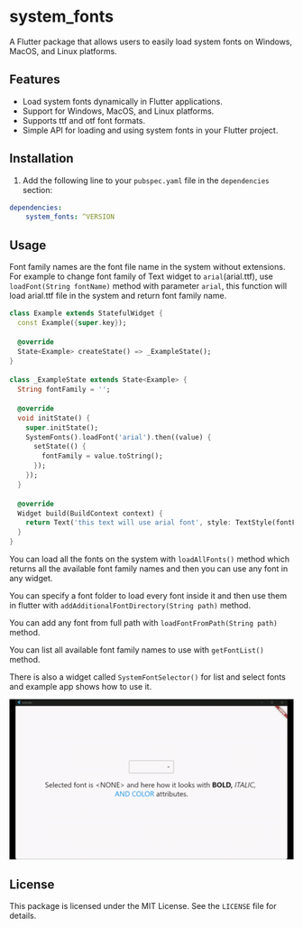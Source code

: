 # system_fonts

A Flutter package that allows users to easily load system fonts on Windows, MacOS, and Linux platforms.

## Features

- Load system fonts dynamically in Flutter applications.
- Support for Windows, MacOS, and Linux platforms.
- Supports ttf and otf font formats.
- Simple API for loading and using system fonts in your Flutter project.

## Installation

1. Add the following line to your `pubspec.yaml` file in the `dependencies` section:

```yaml
dependencies:
    system_fonts: ^VERSION
```

## Usage

Font family names are the font file name in the system without extensions.
For example to change font family of Text widget to `arial`(arial.ttf), use `loadFont(String fontName)` method with parameter `arial`,
this function will load arial.ttf file in the system and return font family name.
```dart
class Example extends StatefulWidget {
  const Example({super.key});

  @override
  State<Example> createState() => _ExampleState();
}

class _ExampleState extends State<Example> {
  String fontFamily = '';

  @override
  void initState() {
    super.initState();
    SystemFonts().loadFont('arial').then((value) {
      setState(() {
        fontFamily = value.toString();
      });
    });
  }

  @override
  Widget build(BuildContext context) {
    return Text('this text will use arial font', style: TextStyle(fontFamily: fontFamily));
  }
}
```
You can load all the fonts on the system with `loadAllFonts()` method which returns all the available font family names 
and then you can use any font in any widget.

You can specify a font folder to load every font inside it and then use them in flutter with `addAdditionalFontDirectory(String path)` method.

You can add any font from full path with `loadFontFromPath(String path)` method.

You can list all available font family names to use with `getFontList()` method.

There is also a widget called `SystemFontSelector()` for list and select fonts and example app shows how to use it.

![](./assets/showcase.gif)

## License

This package is licensed under the MIT License. See the `LICENSE` file for details.
